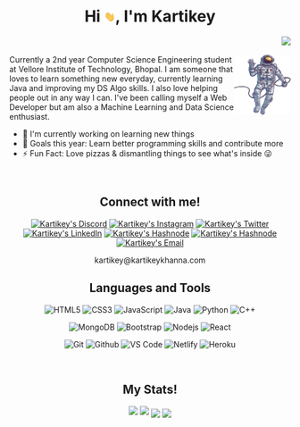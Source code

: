 <h1 align="center">Hi <img src="./assets/wave.gif" width="20px">, I'm Kartikey</h1>

<p align="right">
    <a href="https://www.github.com/itsksquare" target="_blank" rel="noreferrer"><img src="https://img.shields.io/github/followers/itsksquare?logo=github&style=for-the-badge&color=0400ff&labelColor=1c1917" /></a>
</p>

<img width="20%" align="right" src="./assets/ast-img.png" />

Currently a 2nd year Computer Science Engineering student at Vellore Institute of Technology, Bhopal. I am someone that loves to learn something new everyday, currently learning Java and improving my DS Algo skills. I also love helping people out in any way I can. I've been calling myself a Web Developer but am also a Machine Learning and Data Science enthusiast.

- 🔭 I'm currently working on learning new things
- 🥅 Goals this year: Learn better programming skills and contribute more
- ⚡ Fun Fact: Love pizzas & dismantling things to see what's inside 😜

<br>
<h2 align="center">Connect with me!</h2>

<p align="center">
    <a href="https://discord.gg/qKF9gzJKcr"><img alt="Kartikey's Discord" src="https://img.shields.io/badge/Discord-7289DA?style=flat-square&logo=discord&logoColor=white"/></a>
    <a href="https://www.instagram.com/itsksquare/"><img alt="Kartikey's Instagram" src="https://img.shields.io/badge/Instagram-833AB4?style=flat-square&logo=instagram&logoColor=white"/></a>
    <a href="https://twitter.com/itsksquare19"><img alt="Kartikey's Twitter" src="https://img.shields.io/badge/Twitter-1DA1F2?style=flat-square&logo=twitter&logoColor=white"/></a>
    <a href="https://www.linkedin.com/in/kartikeykhanna/"><img alt="Kartikey's LinkedIn" src="https://img.shields.io/badge/LinkedIn-blue?style=flat-square&logo=Linkedin&logoColor=white"/></a>
    <a href="https://ksquare.hashnode.dev"><img alt="Kartikey's Hashnode" src="https://img.shields.io/badge/Hashnode-0052e9?style=flat-square&logo=Hashnode&logoColor=white"/></a>
    <a href="https://ksquare.hashnode.dev"><img alt="Kartikey's Hashnode" src="https://img.shields.io/badge/Medium-000000?style=flat-square&logo=Medium&logoColor=white"/></a>
    <a href="mailto:kartikey@kartikeykhanna.com"><img alt="Kartikey's Email" src="https://img.shields.io/badge/Email-c14438?style=flat-square&logo=Gmail&logoColor=white"/></a>
</p>
<p align="center">kartikey@kartikeykhanna.com</p>

<h2 align="center">Languages and Tools</h2>

<p align="center">
    <img alt="HTML5" src="https://img.shields.io/badge/HTML5-E34F26?style=flat-square&logo=html5&logoColor=white"/>
    <img alt="CSS3" src="https://img.shields.io/badge/CSS3-1572B6?style=flat-square&logo=css3"/>
    <img alt="JavaScript" src="https://img.shields.io/badge/JavaScript-black?style=flat-square&logo=javascript"/>
    <img alt="Java" src="https://img.shields.io/badge/Java-E34A86?style=flat-square&logo=java"/>
    <img alt="Python" src="https://img.shields.io/badge/Python-black?style=flat-square&logo=Python"/>
    <img alt="C++" src="https://img.shields.io/badge/C++-00599C?style=flat-square&logo=cplusplus"/>
</p>
<p align="center">
    <img alt="MongoDB" src="https://img.shields.io/badge/MongoDB-%234ea94b.svg?logo=mongodb&logoColor=white"/>
    <img alt="Bootstrap" src="https://img.shields.io/badge/Bootstrap-563D7C?style=flat-square&logo=bootstrap"/>
    <img alt="Nodejs" src="https://img.shields.io/badge/Nodejs-black?style=flat-square&logo=Node.js"/>
    <img alt="React" src="https://img.shields.io/badge/React-black?style=flat-square&logo=react"/>
</p>
<p align="center">
    <img alt="Git" src="https://img.shields.io/badge/Git-black?style=flat-square&logo=git"/>
    <img alt="Github" src="https://img.shields.io/badge/GitHub-%23327FC7.svg?logo=github&style=flat-square&logoColor=white"/>
    <img alt="VS Code" src="https://img.shields.io/badge/VS%20Code-007ACC?style=flat-square&logo=visual-studio-code"/>
    <img alt="Netlify" src="https://img.shields.io/badge/Netlify-%2300C7B7?style=flat-square&logo=netlify&logoColor=ffffff"/>
    <img alt="Heroku" src="https://img.shields.io/badge/Heroku%20-%23430098.svg?style=flat-square&logo=heroku&logoColor=white"/>
</p>

<!-- <br>
<h2 align="center">Projects</h2> -->

<br>
<h2 align="center">My Stats!</h2>

<p align="center">
    <img width="48%" src="https://github-readme-stats.vercel.app/api?username=itsksquare&count_private=true&show_icons=true&theme=dark&title_color=0400ff&bg_color=000000">
    <img width="48%" src="https://github-readme-stats.vercel.app/api/top-langs/?username=itsksquare&langs_count=8&theme=dark&title_color=0400ff&bg_color=000000&layout=compact">
    <img align="center" width="70%" src = "https://github-readme-streak-stats.herokuapp.com/?user=itsksquare&line_height=40&theme=dark&background=000000&ring=0400ff&fire=ff0000&currStreakLabel=0400ff">
    <img align="center" width="70%" src = "https://activity-graph.herokuapp.com/graph?username=itsksquare&area=true&theme=xcode&bg_color=000000&point=0400ff&area_color=0400ff">
</p>
